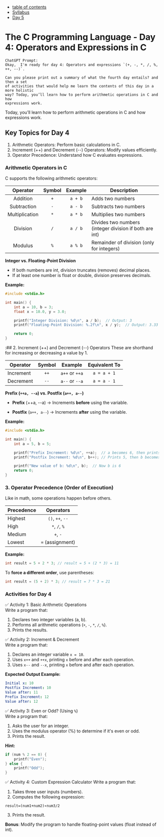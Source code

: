 * [table of contents](./index.md)  
* [Syllabus](./C-Syllabus.md)  
* [Day 5](./Day_05.md)

# The C Programming Language - Day 4: Operators and Expressions in C
```
ChatGPT Prompt:  
Okay,  I'm ready for day 4: Operators and expressions `(+, -, *, /, %, ++, --)`.

Can you please print out a summary of what the fourth day entails? and then a set 
of activities that would help me learn the contents of this day in a more holistic 
way? Today, you’ll learn how to perform arithmetic operations in C and how 
expressions work.
```

Today, you’ll learn how to perform arithmetic operations in C and how expressions work.

## Key Topics for Day 4
1. Arithmetic Operators: Perform basic calculations in C.
2. Increment (++) and Decrement (--) Operators: Modify values efficiently.
3. Operator Precedence: Understand how C evaluates expressions.

### Arithmetic Operators in C
C supports the following arithmetic operators:

| Operator       | Symbol | Example | Description                                            |
| :------:       | :----: | :-----: | -----------                                            |
| Addition       | `+`    | `a + b` | Adds two numbers                                       |
| Subtraction    | `-`    | `a - b` | Subtracts two numbers                                  |
| Multiplication | `*`    | `a * b` | Multiplies two numbers                                 |
| Division       | `/`    | `a / b` | Divides two numbers (integer division if both are int) |
| Modulus        | `%`    | `a % b` | Remainder of division (only for integers)              |

**Integer vs. Floating-Point Division**
* If both numbers are int, division truncates (removes) decimal places.
* If at least one number is float or double, division preserves decimals.

**Example:**

```c
#include <stdio.h>

int main() {
    int a = 10, b = 3;
    float x = 10.0, y = 3.0;

    printf("Integer Division: %d\n", a / b);  // Output: 3
    printf("Floating-Point Division: %.2f\n", x / y);  // Output: 3.33

    return 0;
}
```
:## 2. Increment (++) and Decrement (-\-) Operators
These are shorthand for increasing or decreasing a value by 1.

| Operator  | Symbol | Example         | Equivalent To |
| --------- | :----: | :--------:      | :-----------: |
| Increment | `++`   | `a++` or `++a`  | `a = a + 1`   |
| Decrement | `--`   | `a--` or `--a`  | `a = a - 1`   |

**Prefix (`++a, --a`) vs. Postfix (`a++, a--`)**

* **Prefix** (++a, --a) → Increments **before** using the variable.

* **Postfix** (`a++, a--`) → Increments **after** using the variable.

**Example:**

```c
#include <stdio.h>

int main() {
    int a = 5, b = 5;

    printf("Prefix Increment: %d\n", ++a);  // a becomes 6, then prints 6
    printf("Postfix Increment: %d\n", b++); // Prints 5, then b becomes 6

    printf("New value of b: %d\n", b);  // Now b is 6
    return 0;
}
```

### 3. Operator Precedence (Order of Execution)
Like in math, some operations happen before others.

| Precedence | Operators         |
| ---------- | :---------------: |
| Highest    | `()`, `++`, `--` |
| High       | `*`, `/`, `%`     |
| Medium     | `+`, `-`          |
| Lowest     | `=` (assignment)  |

**Example:**

```c
int result = 5 + 2 * 3; // result = 5 + (2 * 3) = 11
```
To **force a different order**, use parentheses:

```c
int result = (5 + 2) * 3; // result = 7 * 3 = 21
```

### Activities for Day 4  
✅ Activity 1: Basic Arithmetic Operations  
Write a program that:
1. Declares two integer variables (a, b).
2. Performs all arithmetic operations (`+`, `-`, `*`, `/`, `%`).
3. Prints the results.

✅ Activity 2: Increment & Decrement  
Write a program that:  
1. Declares an integer variable `x = 10`.
2. Uses `x++` and `++x`, printing `x` before and after each operation.
3. Uses `x--` and `--x`, printing `x` before and after each operation.

**Expected Output Example:**

```yaml
Initial x: 10
Postfix Increment: 10
Value after: 11
Prefix Increment: 12
Value after: 12
```

✅ Activity 3: Even or Odd? (Using `%`)  
Write a program that:
1. Asks the user for an integer.
2. Uses the modulus operator (%) to determine if it's even or odd.
3. Prints the result.

**Hint:**

```c
if (num % 2 == 0) {
    printf("Even");
} else {
    printf("Odd");
}
```

✅ Activity 4: Custom Expression Calculator
Write a program that:
1. Takes three user inputs (numbers).
2. Computes the following expression:

`result=(num1+num2)∗num3/2`

3. Prints the result.

**Bonus**: Modify the program to handle floating-point values (float instead of int).
